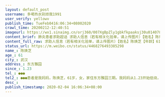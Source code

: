 ```yaml
---
layout: default_post
username: 多喝热水别烦我1991
user_verify: yellowv
publish_time: TueFeb0416:06:34+08002020
crawl_time: 20200212-12:40:51
imageurl: https://wx1.sinaimg.cn/orj360/007XgBpZly1gbkfkpaaksj30u014078g.jpg,https://wx3.sinaimg.cn/orj360/007XgBpZly1gbkfkpkgymj30u01hcdoh.jpg
content_brief: 肺炎患者求助超话 求助人信息（若有相关化验单，请上传图片）【姓名】陈焕芝【年龄】61【所在城市】武汉【所在小区、社区】东方雅园【患病时间】1.23【联系方式】●●●【其他紧急联系人】●●●患者是我妈妈，陈焕芝，61岁，女，家住东方雅园三期。我妈妈从1.23开始低烧，去过 ...全文
content_full_raw: 求助人信息（若有相关化验单，请上传图片）【姓名】陈焕芝【年龄】61【所在城市】武汉【所在小区、社区】东方雅园【患病时间】1.23【联系方式】●●●【其他紧急联系人】●●●患者是我妈妈，陈焕芝，61岁，女，家住东方雅园三期。我妈妈从1.23开始低烧，去过多次医院，因为疫情管理政策，1.27第二次去的社区安排的和平街道卫生所，因为没有明显肺炎特征，社区医生简单查血后说的没事，以至于贻误病情。一直到1.31晚上，高烧39度去了普仁医院，医生才安排做了ct，显示双肺感染，其余所有检查报告均已经指向新型冠状病毒肺炎，肺炎五项已排除，2.1中南医生看了资料已经明确说了临床可确诊，2.3预约了七医院核酸，据闻七医院核酸检测还要排很久队。妈妈在家一直低烧，食欲不振，呼吸急促，我们目前在九医院门诊打针吃药，但是没有起色反而更严重。于2.4日第二次ct反映，双肺已白一大部分，现九医院医生已开住院单！！！但是住院部不让患者入住非要疫情指挥部通知，患者情况现在已经相当危重，希望有关部门帮帮我们，能够让妈妈早日入住医院。联系电话陈焕芝●●●。武汉
status_url: https://m.weibo.cn/status/4468276493385298
name_: 陈焕芝
age_: 61
city_: 武汉
address_: 东方雅园
since_: 1.23
tel_: ●●●
tel2_: ●●●患者是我妈妈，陈焕芝，61岁，女，家住东方雅园三期。我妈妈从1.23开始低烧，去过多次医院，因为疫情管理政策，1.27第二次去的社区安排的和平街道卫生所，因为没有明显肺炎特征，社区医生简单查血后说的没事，以至于贻误病情。一直到1.31晚上，高烧39度去了普仁医院，医生才安排做了ct，显示双肺感染，其余所有检查报告均已经指向新型冠状病毒肺炎，肺炎五项已排除，2.1中南医生看了资料已经明确说了临床可确诊，2.3预约了七医院核酸，据闻七医院核酸检测还要排很久队。妈妈在家一直低烧，食欲不振，呼吸急促，我们目前在九医院门诊打针吃药，但是没有起色反而更严重。于2.4日第二次ct反映，双肺已白一大部分，现九医院医生已开住院单！！！但是住院部不让患者入住非要疫情指挥部通知，患者情况现在已经相当危重，希望有关部门帮帮我们，能够让妈妈早日入住医院。联系电话陈焕芝●●●。武汉
desc_: 
publish_timestamp: 2020-02-04 16:06:34+08:00
---
```

